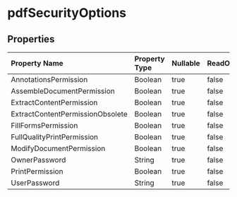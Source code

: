 # **pdfSecurityOptions**

 

## **Properties**

| Property Name | Property Type | Nullable |  ReadOnly | DefaultValue | Description | 
| :- | :- | :- |:- |  :- | :- |
|AnnotationsPermission|Boolean|true|false |  ||
|AssembleDocumentPermission|Boolean|true|false |  ||
|ExtractContentPermission|Boolean|true|false |  ||
|ExtractContentPermissionObsolete|Boolean|true|false |  ||
|FillFormsPermission|Boolean|true|false |  ||
|FullQualityPrintPermission|Boolean|true|false |  ||
|ModifyDocumentPermission|Boolean|true|false |  ||
|OwnerPassword|String|true|false |  ||
|PrintPermission|Boolean|true|false |  ||
|UserPassword|String|true|false |  ||

